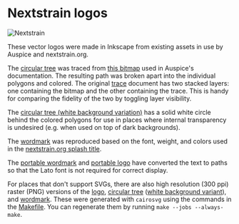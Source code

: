 # Nextstrain logos

![Nextstrain](logo-portable.svg)

These vector logos were made in Inkscape from existing assets in use by Auspice and nextstrain.org.

The [circular tree](circular-tree.svg) was traced from [this bitmap](https://github.com/nextstrain/auspice/blob/71efbae68510b3c04c354a58339fe54d12f6c84c/docs/img/nextstrain.png) used in Auspice's documentation.
The resulting path was broken apart into the individual polygons and colored.
The original [trace](trace.svg) document has two stacked layers: one containing the bitmap and the other containing the trace.
This is handy for comparing the fidelity of the two by toggling layer visibility.

The [circular tree (white background variation)](circular-tree-white-background.svg) has a solid white circle behind the colored polygons for use in places where internal transparency is undesired (e.g. when used on top of dark backgrounds).

The [wordmark](wordmark.svg) was reproduced based on the font, weight, and colors used in the [nextstrain.org splash title](https://github.com/nextstrain/nextstrain.org/blob/1ecd072d2f8661d8cb82e252f43ffba3ac260b2d/static-site/src/components/splash/title.jsx).

The [portable wordmark](wordmark-portable.svg) and [portable logo](logo-portable.svg) have converted the text to paths so that the Lato font is not required for correct display.

For places that don't support SVGs, there are also high resolution (300 ppi) raster (PNG) versions of the [logo](logo.png), [circular tree](circular-tree.png) ([white background variant](circular-tree-white-background.png)), and [wordmark](wordmark.png).
These were generated with `cairosvg` using the commands in the [Makefile](Makefile).
You can regenerate them by running `make --jobs --always-make`.
